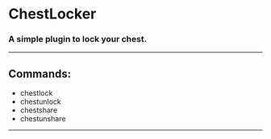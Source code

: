 # ChestLocker

### A simple plugin to lock your chest.

--------

## Commands:
- chestlock
- chestunlock
- chestshare
- chestunshare

---------
